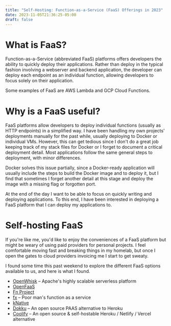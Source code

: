 ```yaml
---
title: "Self-Hosting: Function-as-a-Service (FaaS) Offerings in 2023"
date: 2023-11-05T21:36:25-05:00
draft: false
---
```


# What is FaaS?

Function-as-a-Service (abbreviated FaaS) platforms offers developers the ability to quickly deploy their applications. Rather than deploy in the typical fashion involving a webserver and backend application, the developer can deploy each endpoint as an individual function, allowing developers to focus solely on their application.

Some examples of FaaS are AWS Lambda and GCP Cloud Functions.

# Why is a FaaS useful?

FaaS platforms allow developers to deploy individual functions (usually as HTTP endpoints) in a simplified way. I have been handling my own projects' deployments manually for the past while, usually deploying to Docker or individual VMs. However, this can get tedious since I don't do a great job keeping track of my stack files for Docker or I forget to document a critical deployment detail. Most applications follow the same general steps to deployment, with minor differences.

Docker solves this issue partially, since a Docker-ready application will usually include the steps to build the Docker image and to deploy it, but I find that sometimes I forget another detail at this stage and deploy the image with a missing flag or forgotten port.

At the end of the day I want to be able to focus on quickly writing and deploying applications. To this end, I have been interested in deploying a FaaS platform that I can deploy my applications to.

# Self-hosting FaaS

If you're like me, you'd like to enjoy the conveniences of a FaaS platform but might be weary of using paid providers for personal projects. I feel comfortable moving fast and breaking things in my homelab, but once I open the gates to cloud providers invoicing me I start to get sweaty.

I found some time this past weekend to explore the different FaaS options available to us, and here is what I found.

* [OpenWhisk](https://github.com/apache/openwhisk) – Apache's highly scalable serverless platform
* [OpenFaaS](https://github.com/openfaas/faas)
* [Fn Project](https://fnproject.io/)
* [fx](https://github.com/metrue/fx) – Poor man's function as a service
* [kNative](https://knative.dev/docs/)
* [Dokku](https://dokku.com/) – An open source PAAS alternative to Heroku
* [Coolify](https://coolify.io/) – An open source & self-hostable Heroku / Netlify / Vercel alternative

